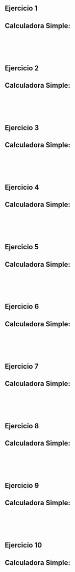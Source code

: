 <h2> Ejercicio 1 </h2>
<h2> Calculadora Simple: </h2>
<pre>
    <code>
    </code>
</pre>
<br>    

<h2> Ejercicio 2 </h2>
<h2> Calculadora Simple: </h2>
<pre>
    <code>
    </code>
</pre>
<br>    

<h2> Ejercicio 3 </h2>
<h2> Calculadora Simple: </h2>
<pre>
    <code>
    </code>
</pre>
<br>    

<h2> Ejercicio 4 </h2>
<h2> Calculadora Simple: </h2>
<pre>
    <code>
    </code>
</pre>
<br>    

<h2> Ejercicio 5 </h2>
<h2> Calculadora Simple: </h2>
<pre>
    <code>
    </code>
</pre>
<br>    

<h2> Ejercicio 6 </h2>
<h2> Calculadora Simple: </h2>
<pre>
    <code>
    </code>
</pre>
<br>    

<h2> Ejercicio 7 </h2>
<h2> Calculadora Simple: </h2>
<pre>
    <code>
    </code>
</pre>
<br>    

<h2> Ejercicio 8 </h2>
<h2> Calculadora Simple: </h2>
<pre>
    <code>
    </code>
</pre>
<br>    

<h2> Ejercicio 9 </h2>
<h2> Calculadora Simple: </h2>
<pre>
    <code>
    </code>
</pre>
<br>    

<h2> Ejercicio 10 </h2>
<h2> Calculadora Simple: </h2>
<pre>
    <code>
    </code>
</pre>
<br>    


